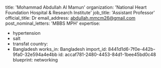 title: 'Mohammad Abdullah Al Mamun'
organization: 'National Heart Foundation Hospital & Research Institute'
job_title: 'Assistant Professor'
official_title: Dr
email_address: abdullah.mmcm26@gmail.com
post_nominal_letters: 'MBBS MPH'
expertise:
  - hypertension
  - salt
  - transfat
country:
  - Bangladesh
works_in: Bangladesh
import_id: 8441d1d6-7f0e-442b-9fa0-32e594a4e4bb
id: accaf781-2480-4453-84d1-1bee45bd0c48
blueprint: networking
